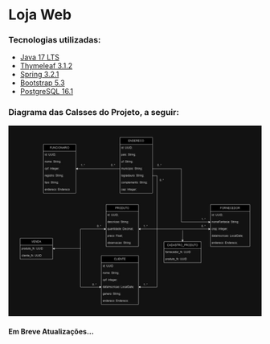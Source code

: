 # Loja Web

### Tecnologias utilizadas:

* [Java 17 LTS](https://www.oracle.com/java/technologies/javase/jdk17-archive-downloads.html)
* [Thymeleaf 3.1.2](https://www.thymeleaf.org/)
* [Spring 3.2.1](https://spring.io/)
* [Bootstrap 5.3](https://getbootstrap.com/)
* [PostgreSQL 16.1](https://www.postgresql.org/)

<h3>Diagrama das Calsses do Projeto, a seguir:</h3>
  <div>
    <img src="https://github.com/mateuslph/lojaStock/blob/master/imgs/Diagrama_de_Classe_lojaStock.jpg"></img>
  </div>

  <h4>Em Breve Atualizações...</h4>
